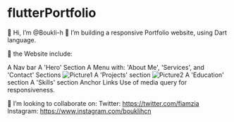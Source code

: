 # flutterPortfolio
👋 Hi, I’m @Boukli-h 👀 I’m building a responsive Portfolio website, using Dart language.

🌱 the Website include:

A Nav bar
A 'Hero' Section
A Menu with: 'About Me', 'Services', and 'Contact' Sections
![Picture1](https://user-images.githubusercontent.com/86812397/190378194-62e0456f-2c15-48af-9787-b72be112d27c.png)
A 'Projects' section
![Picture2](https://user-images.githubusercontent.com/86812397/190378999-ce0cf8f9-0782-4d68-85cd-db6cc808857c.png)
A 'Education' section
A 'Skills' section
Anchor Links
Use of media query for responsiveness.

💞️ I’m looking to collaborate on: Twitter: https://twitter.com/fiamzia Instagram: https://www.instagram.com/bouklihcn
